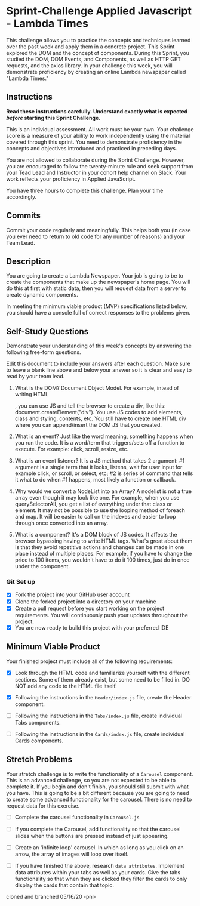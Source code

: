 # Sprint-Challenge Applied Javascript - Lambda Times

This challenge allows you to practice the concepts and techniques learned over the past week and apply them in a concrete project. This Sprint explored the DOM and the concept of components. During this Sprint, you studied the DOM, DOM Events, and Components, as well as HTTP GET requests, and the axios library. In your challenge this week, you will demonstrate proficiency by creating an online Lambda newspaper called "Lambda Times."

## Instructions

**Read these instructions carefully. Understand exactly what is expected _before_ starting this Sprint Challenge.**

This is an individual assessment. All work must be your own. Your challenge score is a measure of your ability to work independently using the material covered through this sprint. You need to demonstrate proficiency in the concepts and objectives introduced and practiced in preceding days.

You are not allowed to collaborate during the Sprint Challenge. However, you are encouraged to follow the twenty-minute rule and seek support from your Tead Lead and Instructor in your cohort help channel on Slack. Your work reflects your proficiency in Applied JavaScript.

You have three hours to complete this challenge. Plan your time accordingly.

## Commits

Commit your code regularly and meaningfully. This helps both you (in case you ever need to return to old code for any number of reasons) and your Team Lead.

## Description

You are going to create a Lambda Newspaper. Your job is going to be to create the components that make up the newspaper's home page. You will do this at first with static data, then you will request data from a server to create dynamic components.

In meeting the minimum viable product (MVP) specifications listed below, you should have a console full of correct responses to the problems given.

## Self-Study Questions

Demonstrate your understanding of this week's concepts by answering the following free-form questions.

Edit this document to include your answers after each question. Make sure to leave a blank line above and below your answer so it is clear and easy to read by your team lead.

1. What is the DOM?
   Document Object Model. For example, intead of writing HTML <div></div>, you can use JS and tell the browser to create a div, like this: document.createElement("div"). You use JS codes to add elements, class and styling, contents, etc. You still have to create one HTML div where you can append/insert the DOM JS that you created.

2. What is an event?
   Just like the word meaning, something happens when you run the code. It is a word/term that triggers/sets off a function to execute. For example: click, scroll, resize, etc.

3. What is an event listener?
   It is a JS method that takes 2 argument: #1 argument is a single term that it looks, listens, wait for user input for example click, or scroll, or select, etc; #2 is series of command that tells it what to do when #1 happens, most likely a function or callback.

4) Why would we convert a NodeList into an Array?
   A nodelist is not a true array even though it may look like one. For example, when you use querySelectorAll, you get a list of everything under that class or element. It may not be possible to use the looping method of foreach and map. It will be easier to call on the indexes and easier to loop through once converted into an array.

5) What is a component?
   It's a DOM block of JS codes. It affects the browser bypassing having to write HTML tags. What's great about them is that they avoid repetitive actions and changes can be made in one place instead of multiple places. For example, if you have to change the price to 100 items, you wouldn't have to do it 100 times, just do in once under the component.

### Git Set up

- [x] Fork the project into your GitHub user account
- [x] Clone the forked project into a directory on your machine
- [x] Create a pull request before you start working on the project requirements. You will continuously push your updates throughout the project.
- [x] You are now ready to build this project with your preferred IDE

## Minimum Viable Product

Your finished project must include all of the following requirements:

- [x] Look through the HTML code and familiarize yourself with the different sections. Some of them already exist, but some need to be filled in. DO NOT add any code to the HTML file itself.

- [x] Following the instructions in the `Header/index.js` file, create the Header component.

- [ ] Following the instructions in the `Tabs/index.js` file, create individual Tabs components.

- [ ] Following the instructions in the `Cards/index.js` file, create individual Cards components.

## Stretch Problems

Your stretch challenge is to write the functionality of a `Carousel` component. This is an advanced challenge, so you are not expected to be able to complete it. If you begin and don't finish, you should still submit with what you have. This is going to be a bit different because you are going to need to create some advanced functionality for the carousel. There is no need to request data for this exercise.

- [ ] Complete the carousel functionality in `Carousel.js`

- [ ] If you complete the Carousel, add functionality so that the carousel slides when the buttons are pressed instead of just appearing.

- [ ] Create an 'infinite loop' carousel. In which as long as you click on an arrow, the array of images will loop over itself.

- [ ] If you have finished the above, research `data attributes`. Implement data attributes within your tabs as well as your cards. Give the tabs functionality so that when they are clicked they filter the cards to only display the cards that contain that topic.

cloned and branched 05/16/20 -pnl-
